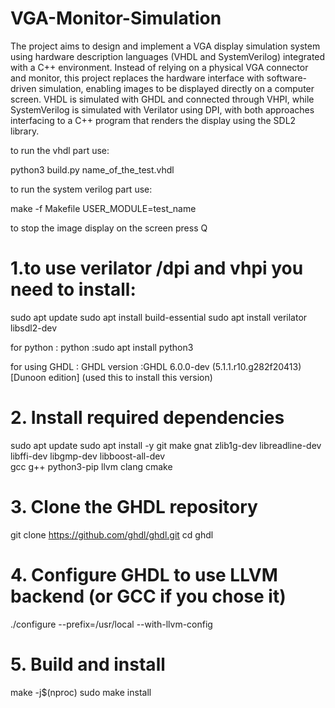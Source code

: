 # VGA-Monitor-Simulation
The project aims to design and implement a VGA display simulation system using hardware description languages (VHDL and SystemVerilog) integrated with a C++ environment. Instead of relying on a physical VGA connector and monitor, this project replaces the hardware interface with software-driven simulation, enabling images to be displayed directly on a computer screen. VHDL is simulated with GHDL and connected through VHPI, while SystemVerilog is simulated with Verilator using DPI, with both approaches interfacing to a C++ program that renders the display using the SDL2 library.

to run the vhdl part use:

python3 build.py name_of_the_test.vhdl

to run the system verilog part use:

make -f Makefile USER_MODULE=test_name

to stop the image display on the screen press Q

# 1.to use verilator /dpi and vhpi you need to install:
sudo apt update 
sudo apt install build-essential
sudo apt install verilator libsdl2-dev

for python : 
python :sudo apt install python3


for using GHDL :
GHDL version :GHDL 6.0.0-dev (5.1.1.r10.g282f20413) [Dunoon edition]
(used this to install this version) 
# 2. Install required dependencies
sudo apt update
sudo apt install -y git make gnat zlib1g-dev libreadline-dev \
                    libffi-dev libgmp-dev libboost-all-dev \
                    gcc g++ python3-pip llvm clang cmake

# 3. Clone the GHDL repository
git clone https://github.com/ghdl/ghdl.git
cd ghdl

# 4. Configure GHDL to use LLVM backend (or GCC if you chose it)
./configure --prefix=/usr/local --with-llvm-config

# 5. Build and install
make -j$(nproc)
sudo make install
